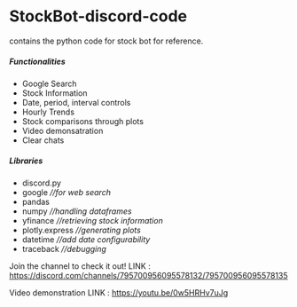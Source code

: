 # StockBot-discord-code
contains the python code for stock bot for reference.

<h5>Functionalities</h5>
<ul>
  <li> Google Search
  <li> Stock Information
  <li> Date, period, interval controls
  <li> Hourly Trends
  <li> Stock comparisons through plots
  <li> Video demonsatration 
  <li> Clear chats
</ul>

<h5>Libraries</h5>
<ul>
  <li> discord.py
  <li> google             <em>//for web search</em>
  <li> pandas
  <li> numpy              <em>//handling dataframes</em>
  <li> yfinance           <em>//retrieving stock information</em>
  <li> plotly.express     <em>//generating plots</em>
  <li> datetime           <em>//add date configurability</em>
  <li> traceback          <em>//debugging </em>
</ul>

Join the channel to check it out!
LINK : https://discord.com/channels/795700956095578132/795700956095578135
  
Video demonstration
LINK : https://youtu.be/0w5HRHv7uJg
